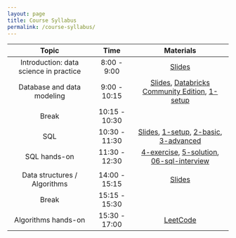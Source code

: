 ```yaml
---
layout: page
title: Course Syllabus
permalink: /course-syllabus/
---
```


| Topic | Time | Materials |
| :---: | :---: | :---: |
| Introduction: data science in practice | 8:00 - 9:00 | [Slides](https://docs.google.com/presentation/d/1B9fZc1rSl6vSwgyniQPvZDfw9aeaVbFTVonSXHHzbgg/edit#slide=id.g2577fea9a73_0_85) |
| Database and data modeling | 9:00 - 10:15 | [Slides](https://docs.google.com/presentation/d/1B9fZc1rSl6vSwgyniQPvZDfw9aeaVbFTVonSXHHzbgg/edit#slide=id.g257156a9290_0_6), [Databricks Community Edition](https://databricks.com/try-databricks),  [1-setup](https://databricks-prod-cloudfront.cloud.databricks.com/public/4027ec902e239c93eaaa8714f173bcfc/7746101029017440/3079573218455393/3979968257677676/latest.html)|
| Break | 10:15 - 10:30  |  |
| SQL  | 10:30 - 11:30 | [Slides](https://docs.google.com/presentation/d/1B9fZc1rSl6vSwgyniQPvZDfw9aeaVbFTVonSXHHzbgg/edit#slide=id.g257156a9290_0_116),  [1-setup](https://databricks-prod-cloudfront.cloud.databricks.com/public/4027ec902e239c93eaaa8714f173bcfc/7746101029017440/3079573218455393/3979968257677676/latest.html), [2-basic](https://databricks-prod-cloudfront.cloud.databricks.com/public/4027ec902e239c93eaaa8714f173bcfc/7746101029017440/3674544125551616/3979968257677676/latest.html), [3-advanced](https://databricks-prod-cloudfront.cloud.databricks.com/public/4027ec902e239c93eaaa8714f173bcfc/7746101029017440/1299000409499385/3979968257677676/latest.html)   |
| SQL hands-on | 11:30 - 12:30 |[4-exercise](https://databricks-prod-cloudfront.cloud.databricks.com/public/4027ec902e239c93eaaa8714f173bcfc/7746101029017440/1299000409499383/3979968257677676/latest.html), [5-solution](https://community.cloud.databricks.com/?o=7746101029017440#notebook/82961192847524/command/82961192847525), [06-sql-interview](https://databricks-prod-cloudfront.cloud.databricks.com/public/4027ec902e239c93eaaa8714f173bcfc/7746101029017440/472452657489409/3979968257677676/latest.html) |
|  |  |  |
| Data structures / Algorithms | 14:00 - 15:15 | [Slides](https://docs.google.com/presentation/d/1B9fZc1rSl6vSwgyniQPvZDfw9aeaVbFTVonSXHHzbgg/edit#slide=id.g2512cb0830a_4_162) |
| Break | 15:15 - 15:30 | |
| Algorithms hands-on | 15:30 - 17:00 | [LeetCode](https://leetcode.com/) |

